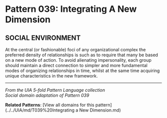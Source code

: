# Pattern 039: Integrating A New Dimension

## SOCIAL ENVIRONMENT

At the central (or fashionable) foci of any organizational complex the preferred density of relationships is such as to require that many be based on a new mode of action. To avoid alienating impersonality, each group should maintain a direct connection to simpler and more fundamental modes of organizing relationships in time, whilst at the same time acquiring unique characteristics in the new framework.

---

*From the UIA 5-fold Pattern Language collection*  
*Social domain adaptation of Pattern 039*

**Related Patterns**: [View all domains for this pattern](../../UIA/md/T039%20Integrating a New Dimension.md)
